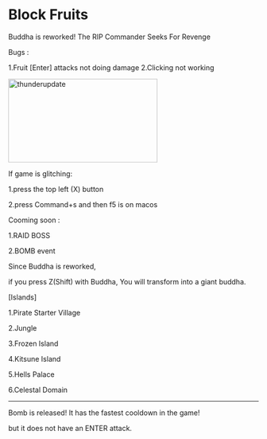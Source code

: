 # Block Fruits
Buddha is reworked!
The RIP Commander Seeks For Revenge

Bugs :

1.Fruit [Enter] attacks not doing damage
2.Clicking not working








<img width="300" height="168" alt="thunderupdate" src="https://github.com/user-attachments/assets/e2b4365f-0967-47d5-bcfc-4b5100adb6e7" />





If game is glitching:

1.press the top left (X) button

2.press Command+s and then f5 is on macos



Cooming soon :

1.RAID BOSS 


2.BOMB event




Since Buddha is reworked,

if you press Z(Shift) with Buddha, You will transform into a giant buddha.


[Islands]

1.Pirate Starter Village

2.Jungle

3.Frozen Island

4.Kitsune Island

5.Hells Palace

6.Celestal Domain
___________________





Bomb is released! It has the fastest cooldown in the game!

but it does not have an ENTER attack.
